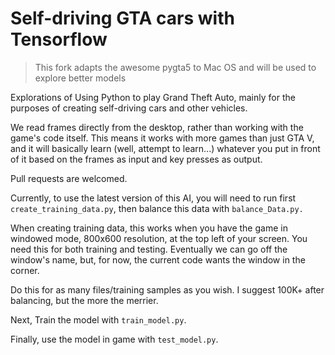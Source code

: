 # Self-driving GTA cars with Tensorflow

> This fork adapts the awesome pygta5 to Mac OS and will be used to explore better models

Explorations of Using Python to play Grand Theft Auto, mainly for the purposes of creating self-driving cars and other vehicles.

We read frames directly from the desktop, rather than working with the game's code itself. This means it works with more games than just GTA V, and it will basically learn (well, attempt to learn...) whatever you put in front of it based on the frames as input and key presses as output.

Pull requests are welcomed.

Currently, to use the latest version of this AI, you will need to run first `create_training_data.py`, then balance this data with `balance_Data.py.`

When creating training data, this works when you have the game in windowed mode, 800x600 resolution, at the top left of your screen. You need this for both training and testing. Eventually we can go off the window's name, but, for now, the current code wants the window in the corner.

Do this for as many files/training samples as you wish. I suggest 100K+ after balancing, but the more the merrier.

Next, Train the model with `train_model.py`.

Finally, use the model in game with `test_model.py`.
